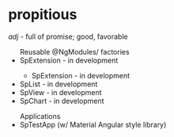 
# propitious

<i>adj</i> - full of promise; good, favorable

<ul>Reusable @NgModules/ factories
    <li>SpExtension - in development</li>
        <ul>
            <li>SpExtension - in development</li>
        </ul>
    <li>SpList - in development</li>
    <li>SpView - in development</li>
    <li>SpChart - in development</li>
</ul>
<ul>Applications
    <li>SpTestApp (w/ Material Angular style library)</li>
</ul>

